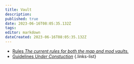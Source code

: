 ```yaml
---
title: Vault
description: 
published: true
date: 2023-06-16T08:05:35.132Z
tags: 
editor: markdown
dateCreated: 2023-06-16T08:05:35.132Z
---
```


- [Rules *The current rules for both the map and mod vaults.*](/en/Development/Vault/Rules)
- [Guidelines *Under Constuction*](/en/Development/Vault/Guidelines)
{.links-list}